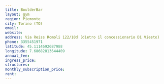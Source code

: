 ```yaml
---
title: BoulderBar
layout: gym
region: Piemonte
city: Torino (TO)
email: 
website: 
address: Via Reiss Romoli 122/10d (dietro il concessionario Di Viesto)
phone: 3355451971 
latitude: 45.1114692687988
longitude: 7.68682813644409
annual_fee: 
ingress_price: 
structures: 
monthly_subscription_price: 
rent: 
---
```


